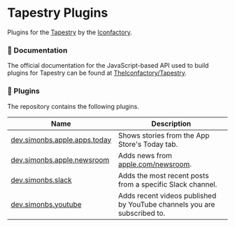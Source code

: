 # Tapestry Plugins

Plugins for the [Tapestry](https://usetapestry.com) by the [Iconfactory](https://iconfactory.com).

### 📖 Documentation

The official documentation for the JavaScript-based API used to build plugins for Tapestry can be found at [TheIconfactory/Tapestry](https://github.com/theiconfactory/tapestry).

### 🔌 Plugins

The repository contains the following plugins.

|Name|Description|
|-|-|
|[dev.simonbs.apple.apps.today](https://github.com/simonbs/tapestry-plugins/tree/main/dev.simonbs.apple.apps.today)|Shows stories from the App Store's Today tab.|
|[dev.simonbs.apple.newsroom](https://github.com/simonbs/tapestry-plugins/tree/main/dev.simonbs.apple.newsroom)|Adds news from [apple.com/newsroom](https://www.apple.com/newsroom/).|
|[dev.simonbs.slack](https://github.com/simonbs/tapestry-plugins/tree/main/dev.simonbs.slack)|Adds the most recent posts from a specific Slack channel.|
|[dev.simonbs.youtube](https://github.com/simonbs/tapestry-plugins/tree/main/dev.simonbs.youtube)|Adds recent videos published by YouTube channels you are subscribed to.|
